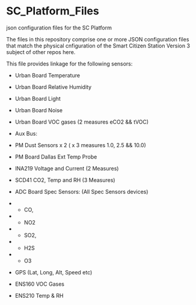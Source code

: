 # SC_Platform_Files
json configuration files for the SC Platform

The files in this repository comprise one or more JSON configuration files that match the physical cnfiguration of the 
Smart Citizen Station Version 3 subject of other repos here.

This file provides linkage for the following sensors:

- Urban Board Temperature
- Urban Board Relative Humidity
- Urban Board Light
- Urban Board Noise
- Urban Board VOC gases (2 measures eCO2 && tVOC)

- Aux Bus:
- PM Dust Sensors x 2 ( x 3 measures 1.0, 2.5 && 10.0)
- PM Board Dallas Ext Temp Probe
- INA219 Voltage and Current (2 Measures)
- SCD41 CO2, Temp and RH (3 Measures)
- ADC Board Spec Sensors: (All Spec Sensors devices)
- - CO,
- - NO2
- - SO2,
- - H2S
- - O3

- GPS (Lat, Long, Alt, Speed etc)

- ENS160 VOC Gases
- ENS210 Temp & RH




